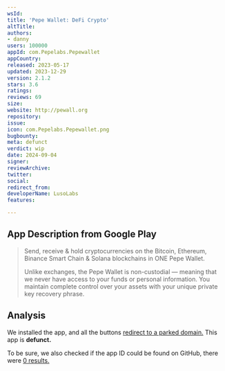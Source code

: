 ```yaml
---
wsId: 
title: 'Pepe Wallet: DeFi Crypto'
altTitle: 
authors:
- danny
users: 100000
appId: com.Pepelabs.Pepewallet
appCountry: 
released: 2023-05-17
updated: 2023-12-29
version: 2.1.2
stars: 3.6
ratings: 
reviews: 69
size: 
website: http://pewall.org
repository: 
issue: 
icon: com.Pepelabs.Pepewallet.png
bugbounty: 
meta: defunct
verdict: wip
date: 2024-09-04
signer: 
reviewArchive: 
twitter: 
social: 
redirect_from: 
developerName: LusoLabs
features: 

---
```


## App Description from Google Play

> Send, receive & hold cryptocurrencies on the Bitcoin, Ethereum, Binance Smart Chain & Solana blockchains in ONE Pepe Wallet.
> 
> Unlike exchanges, the Pepe Wallet is non-custodial — meaning that we never have access to your funds or personal information. You maintain complete control over your assets with your unique private key recovery phrase.

## Analysis 

We installed the app, and all the buttons [redirect to a parked domain.](https://x.com/BitcoinWalletz/status/1831310024863531224) This app is **defunct.**

To be sure, we also checked if the app ID could be found on GitHub, there were [0 results.](https://github.com/search?q=%22com.Pepelabs.Pepewallet%22&type=code)